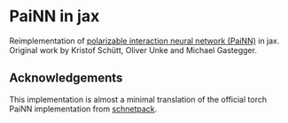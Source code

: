 # PaiNN in jax
Reimplementation of [polarizable interaction neural network (PaiNN)](http://proceedings.mlr.press/v139/schutt21a.html) in jax. Original work by Kristof Schütt, Oliver Unke and Michael Gastegger.

<!-- ## Installation
```
python -m pip install painn-jax
```

Or clone this repository and build locally
```
python -m pip install -e .
```

### GPU support
Upgrade `jax` to the gpu version
```
pip install --upgrade "jax[cuda]==0.4.8" -f https://storage.googleapis.com/jax-releases/jax_cuda_releases.html
``` -->

<!-- ## Validation
|                  |  MSE  | Inference [ms]* |
|------------------|-------|-----------------|
| torch (original) |       |                 |
| jax (ours)       |       |                 |

\* remeasured (Quadro RTX 4000) -->

## Acknowledgements
This implementation is almost a minimal translation of the official torch PaiNN implementation from [schnetpack](https://github.com/atomistic-machine-learning/schnetpack).
